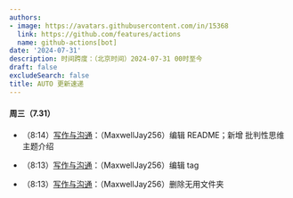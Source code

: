 ```yaml
---
authors:
- image: https://avatars.githubusercontent.com/in/15368
  link: https://github.com/features/actions
  name: github-actions[bot]
date: '2024-07-31'
description: 时间跨度：（北京时间）2024-07-31 00时至今
draft: false
excludeSearch: false
title: AUTO 更新速递
---
```


#### 周三（7.31）

- （8:14）[写作与沟通](https://github.com/HITSZ-OpenAuto/WRIT0001)：（MaxwellJay256）编辑 README；新增 批判性思维 主题介绍

- （8:13）[写作与沟通](https://github.com/HITSZ-OpenAuto/WRIT0001)：（MaxwellJay256）编辑 tag

- （8:13）[写作与沟通](https://github.com/HITSZ-OpenAuto/WRIT0001)：（MaxwellJay256）删除无用文件夹

